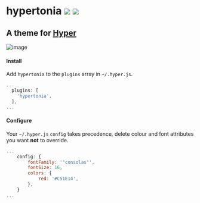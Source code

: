 # hypertonia [![](https://img.shields.io/npm/v/hypertonia.svg)](https://www.npmjs.com/package/hypertonia) [![](https://img.shields.io/badge/source--000000.svg?logo=github&style=social)](https://github.com/omrilotan/mono/tree/master/packages/hypertonia)

## A theme for [Hyper](https://hyper.is/)

![image](https://user-images.githubusercontent.com/516342/45075333-787e1000-b0ef-11e8-9094-802b4f09ba31.png)

#### Install
Add `hypertonia` to the `plugins` array in `~/.hyper.js`.

```js
...
  plugins: [
    'hypertonia',
  ],
...
```

#### Configure
Your `~/.hyper.js` `config` takes precedence, delete colour and font attributes you want **not** to override.

```js
...
	config: {
		fontFamily: '"consolas"',
		fontSize: 16,
		colors: {
			red: '#C51E14',
		},
	}
...
```
